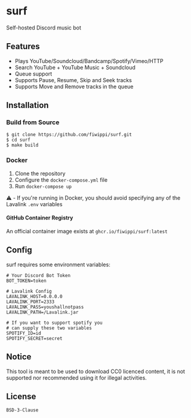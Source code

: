# surf
Self-hosted Discord music bot

## Features
- Plays YouTube/Soundcloud/Bandcamp/Spotify/Vimeo/HTTP
- Search YouTube + YouTube Music + Soundcloud
- Queue support
- Supports Pause, Resume, Skip and Seek tracks
- Supports Move and Remove tracks in the queue

## Installation
### Build from Source
```console
$ git clone https://github.com/fiwippi/surf.git
$ cd surf
$ make build
```

### Docker
1. Clone the repository
2. Configure the `docker-compose.yml` file
3. Run `docker-compose up`

⚠️ - If you're running in Docker, you should avoid specifying any of the Lavalink `.env` variables

#### GitHub Container Registry
An official container image exists at `ghcr.io/fiwippi/surf:latest`

## Config
surf requires some environment variables:
```.dotenv
# Your Discord Bot Token
BOT_TOKEN=token 

# Lavalink Config
LAVALINK_HOST=0.0.0.0
LAVALINK_PORT=2333
LAVALINK_PASS=youshallnotpass
LAVALINK_PATH=/Lavalink.jar

# If you want to support spotify you 
# can supply these two variables
SPOTIFY_ID=id
SPOTIFY_SECRET=secret
```

## Notice
This tool is meant to be used to download CC0 licenced content, it is not supported nor recommended using it for illegal activities.

## License
`BSD-3-Clause`